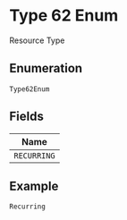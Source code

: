 
# Type 62 Enum

Resource Type

## Enumeration

`Type62Enum`

## Fields

| Name |
|  --- |
| `RECURRING` |

## Example

```
Recurring
```

